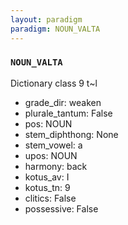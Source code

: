 ```yaml
---
layout: paradigm
paradigm: NOUN_VALTA
---
```

### ` NOUN_VALTA `

Dictionary class 9 t~l
* grade_dir: weaken
* plurale_tantum: False
* pos: NOUN
* stem_diphthong: None
* stem_vowel: a
* upos: NOUN
* harmony: back
* kotus_av: I
* kotus_tn: 9
* clitics: False
* possessive: False
